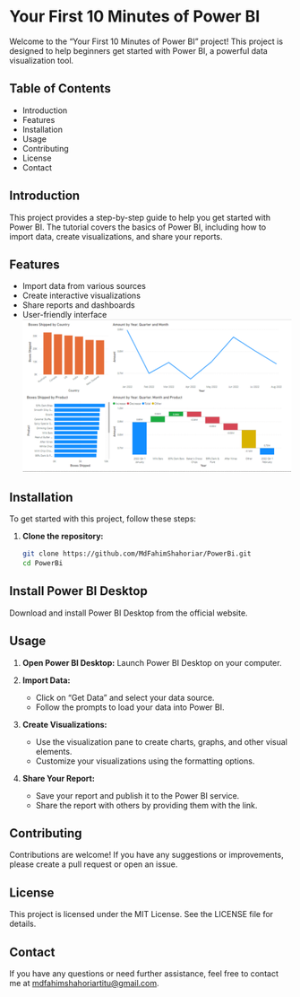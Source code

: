 # Your First 10 Minutes of Power BI

Welcome to the “Your First 10 Minutes of Power BI” project! This project is designed to help beginners get started with Power BI, a powerful data visualization tool.

## Table of Contents
- Introduction
- Features
- Installation
- Usage
- Contributing
- License
- Contact

## Introduction
This project provides a step-by-step guide to help you get started with Power BI. The tutorial covers the basics of Power BI, including how to import data, create visualizations, and share your reports.

## Features
- Import data from various sources
- Create interactive visualizations
- Share reports and dashboards
- User-friendly interface
![Alt text](https://github.com/MdFahimShahoriar/PowerBi/blob/main/practice1(powerbi_ss).png)
## Installation
To get started with this project, follow these steps:

1. **Clone the repository:**
   ```bash
   git clone https://github.com/MdFahimShahoriar/PowerBi.git
   cd PowerBi
## Install Power BI Desktop
Download and install Power BI Desktop from the official website.

## Usage
1. **Open Power BI Desktop:** Launch Power BI Desktop on your computer.

2. **Import Data:**
   - Click on “Get Data” and select your data source.
   - Follow the prompts to load your data into Power BI.

3. **Create Visualizations:**
   - Use the visualization pane to create charts, graphs, and other visual elements.
   - Customize your visualizations using the formatting options.

4. **Share Your Report:**
   - Save your report and publish it to the Power BI service.
   - Share the report with others by providing them with the link.

## Contributing
Contributions are welcome! If you have any suggestions or improvements, please create a pull request or open an issue.

## License
This project is licensed under the MIT License. See the LICENSE file for details.

## Contact
If you have any questions or need further assistance, feel free to contact me at mdfahimshahoriartitu@gmail.com.
